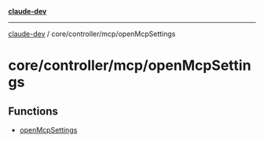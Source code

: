 [**claude-dev**](../../../../README.md)

***

[claude-dev](../../../../README.md) / core/controller/mcp/openMcpSettings

# core/controller/mcp/openMcpSettings

## Functions

- [openMcpSettings](functions/openMcpSettings.md)
